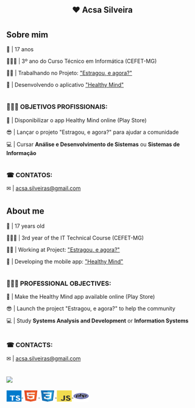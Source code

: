 <div align="center">
  <h2> ❤ Acsa Silveira </h2>
</div>

#
<h2> Sobre mim </h2>

🧁 |  17 anos

👩🏻‍🎓 | 3º ano do Curso Técnico em Informática (CEFET-MG)

👩‍💻 | Trabalhando no Projeto: <a href="https://github.com/EstragouEAgora">"Estragou, e agora?"</a>

📱 | Desenvolvendo o aplicativo <a href="https://github.com/stars/acsasilveira/lists/mobile">"Healthy Mind"</a>

# 

<div align="left">
  <h3> 👩🏻‍🎓 OBJETIVOS PROFISSIONAIS:</h3>
</div>

📲 | Disponibilizar o app Healthy Mind online (Play Store)

😎 | Lançar o projeto "Estragou, e agora?" para ajudar a comunidade

💻 | Cursar <b>Análise e Desenvolvimento de Sistemas</b> ou <b>Sistemas de Informação</b>

#

<div align="left">
  <h3> ☎ CONTATOS:</h3>
</div>

✉  | acsa.silveiras@gmail.com

#
<h2> About me </h2>

🧁 |  17 years old

👩🏻‍🎓 | 3rd year of the IT Technical Course (CEFET-MG)

👩‍💻 | Working at Project: <a href="https://github.com/EstragouEAgora">"Estragou, e agora?"</a>

📱 | Developing the mobile app: <a href="https://github.com/stars/acsasilveira/lists/mobile">"Healthy Mind"</a>

# 

<div align="left">
  <h3> 👩🏻‍🎓 PROFESSIONAL OBJECTIVES:</h3>
</div>

📲 | Make the Healthy Mind app available online (Play Store)

😎 | Launch the project "Estragou, e agora?" to help the community

💻 | Study <b>Systems Analysis and Development</b> or <b>Information Systems</b>

#

<div align="left">
  <h3> ☎ CONTACTS:</h3>
</div>

✉  | acsa.silveiras@gmail.com


#

<div align="left">
  <a href="https://github.com/acsasilveira">
  <img height="160em" src="https://github-readme-stats.vercel.app/api/top-langs/?username=acsasilveira&layout=compact&langs_count=7&theme=rose"/>
</div>

<div align="left">
  <div style="display: inline_block"><br>        
    <img align="center" alt="TypeScript" height="30" width="40" src="https://github.com/devicons/devicon/blob/1119b9f84c0290e0f0b38982099a2bd027a48bf1/icons/typescript/typescript-original.svg" />
    <img align="center" alt="HTML" height="30" width="40" src="https://github.com/devicons/devicon/blob/1119b9f84c0290e0f0b38982099a2bd027a48bf1/icons/html5/html5-original.svg" />
    <img align="center" alt="CSS" height="30" width="40" src="https://github.com/devicons/devicon/blob/1119b9f84c0290e0f0b38982099a2bd027a48bf1/icons/css3/css3-original.svg" />
     <img align="center" alt="JavaScript" height="30" width="40" src="https://github.com/devicons/devicon/blob/1119b9f84c0290e0f0b38982099a2bd027a48bf1/icons/javascript/javascript-original.svg" />
     <img align="center" alt="PHP" height="30" width="40" src="https://github.com/devicons/devicon/blob/1119b9f84c0290e0f0b38982099a2bd027a48bf1/icons/php/php-original.svg" />
  </div>
</div>
